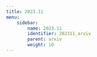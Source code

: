```yaml
---
title: 2023.11
menu:
    sidebar:
        name: 2023.11
        identifier: 202311_arxiv
        parent: arxiv
        weight: 10
---
```

            